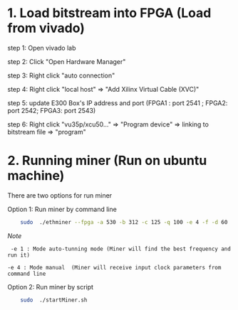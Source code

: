 # 1. Load bitstream into FPGA (Load from vivado)

step 1: Open vivado lab

step 2: Click "Open Hardware Manager"

step 3: Right click "auto connection"

step 4: Right click "local host" => "Add Xilinx Virtual Cable (XVC)"

step 5: update E300 Box's IP address and port  (FPGA1 : port 2541 ; FPGA2: port 2542; FPGA3: port 2543)

step 6: Right click "vu35p/xcu50..." => "Program device" => linking to bitstream file => "program"


# 2. Running miner (Run on ubuntu machine)
There are two options for run miner

Option 1: Run miner by command line
```bash
	sudo  ./ethminer --fpga -a 530 -b 312 -c 125 -q 100 -e 4 -f -d 60  -P stratum1+tcp://0x2784685ba4a940406b185f945c26104d64f7562e.vu35p@eth-na.f2pool.com:6688 
```
_Note_ 
 
 ` -e 1 : Mode auto-tunning mode (Miner will find the best frequency and run it)`

 ` -e 4 : Mode manual  (Miner will receive input clock parameters from command line `


Option 2: Run miner by script
```bash
	sudo  ./startMiner.sh
```

